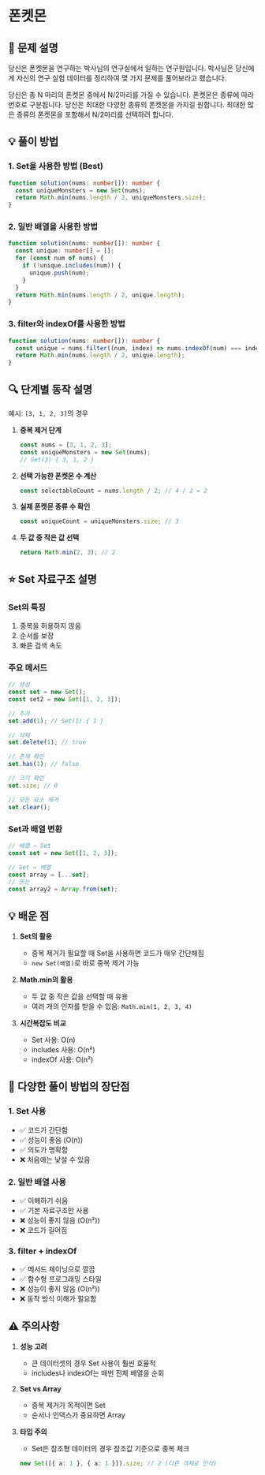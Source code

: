 # 폰켓몬

## 📌 문제 설명

당신은 폰켓몬을 연구하는 박사님의 연구실에서 일하는 연구원입니다. 박사님은 당신에게 자신의 연구 실험 데이터를 정리하여 몇 가지 문제를 풀어보라고 했습니다.

당신은 총 N 마리의 폰켓몬 중에서 N/2마리를 가질 수 있습니다.
폰켓몬은 종류에 따라 번호로 구분됩니다.
당신은 최대한 다양한 종류의 폰켓몬을 가지길 원합니다.
최대한 많은 종류의 폰켓몬을 포함해서 N/2마리를 선택하려 합니다.

## 💡 풀이 방법

### 1. Set을 사용한 방법 (Best)

```typescript
function solution(nums: number[]): number {
  const uniqueMonsters = new Set(nums);
  return Math.min(nums.length / 2, uniqueMonsters.size);
}
```

### 2. 일반 배열을 사용한 방법

```typescript
function solution(nums: number[]): number {
  const unique: number[] = [];
  for (const num of nums) {
    if (!unique.includes(num)) {
      unique.push(num);
    }
  }
  return Math.min(nums.length / 2, unique.length);
}
```

### 3. filter와 indexOf를 사용한 방법

```typescript
function solution(nums: number[]): number {
  const unique = nums.filter((num, index) => nums.indexOf(num) === index);
  return Math.min(nums.length / 2, unique.length);
}
```

## 🔍 단계별 동작 설명

예시: `[3, 1, 2, 3]`의 경우

1. **중복 제거 단계**

   ```typescript
   const nums = [3, 1, 2, 3];
   const uniqueMonsters = new Set(nums);
   // Set(3) { 3, 1, 2 }
   ```

2. **선택 가능한 폰켓몬 수 계산**

   ```typescript
   const selectableCount = nums.length / 2; // 4 / 2 = 2
   ```

3. **실제 폰켓몬 종류 수 확인**

   ```typescript
   const uniqueCount = uniqueMonsters.size; // 3
   ```

4. **두 값 중 작은 값 선택**
   ```typescript
   return Math.min(2, 3); // 2
   ```

## ⭐️ Set 자료구조 설명

### Set의 특징

1. 중복을 허용하지 않음
2. 순서를 보장
3. 빠른 검색 속도

### 주요 메서드

```typescript
// 생성
const set = new Set();
const set2 = new Set([1, 2, 3]);

// 추가
set.add(1); // Set(1) { 1 }

// 삭제
set.delete(1); // true

// 존재 확인
set.has(1); // false

// 크기 확인
set.size; // 0

// 모든 요소 제거
set.clear();
```

### Set과 배열 변환

```typescript
// 배열 → Set
const set = new Set([1, 2, 3]);

// Set → 배열
const array = [...set];
// 또는
const array2 = Array.from(set);
```

## 💡 배운 점

1. **Set의 활용**

   - 중복 제거가 필요할 때 Set을 사용하면 코드가 매우 간단해짐
   - `new Set(배열)`로 바로 중복 제거 가능

2. **Math.min의 활용**

   - 두 값 중 작은 값을 선택할 때 유용
   - 여러 개의 인자를 받을 수 있음: `Math.min(1, 2, 3, 4)`

3. **시간복잡도 비교**
   - Set 사용: O(n)
   - includes 사용: O(n²)
   - indexOf 사용: O(n²)

## 🚀 다양한 풀이 방법의 장단점

### 1. Set 사용

- ✅ 코드가 간단함
- ✅ 성능이 좋음 (O(n))
- ✅ 의도가 명확함
- ❌ 처음에는 낯설 수 있음

### 2. 일반 배열 사용

- ✅ 이해하기 쉬움
- ✅ 기본 자료구조만 사용
- ❌ 성능이 좋지 않음 (O(n²))
- ❌ 코드가 길어짐

### 3. filter + indexOf

- ✅ 메서드 체이닝으로 깔끔
- ✅ 함수형 프로그래밍 스타일
- ❌ 성능이 좋지 않음 (O(n²))
- ❌ 동작 방식 이해가 필요함

## ⚠️ 주의사항

1. **성능 고려**

   - 큰 데이터셋의 경우 Set 사용이 훨씬 효율적
   - includes나 indexOf는 매번 전체 배열을 순회

2. **Set vs Array**

   - 중복 제거가 목적이면 Set
   - 순서나 인덱스가 중요하면 Array

3. **타입 주의**
   - Set은 참조형 데이터의 경우 참조값 기준으로 중복 체크
   ```typescript
   new Set([{ a: 1 }, { a: 1 }]).size; // 2 (다른 객체로 인식)
   ```
